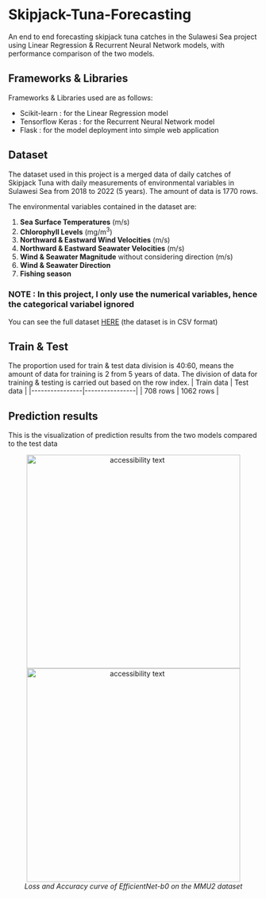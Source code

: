 # Skipjack-Tuna-Forecasting

An end to end forecasting skipjack tuna catches in the Sulawesi Sea project using Linear Regression & Recurrent Neural Network models, with performance comparison of the two models.

## Frameworks & Libraries
Frameworks & Libraries used are as follows:
* Scikit-learn : for the Linear Regression model
* Tensorflow Keras : for the Recurrent Neural Network model
* Flask : for the model deployment into simple web application

## Dataset
The dataset used in this project is a merged data of daily catches of Skipjack Tuna with daily measurements of environmental variables in Sulawesi Sea from 2018 to 2022 (5 years). The amount of data is 1770 rows.

The environmental variables contained in the dataset are:   
1. **Sea Surface Temperatures** (m/s)   
2. **Chlorophyll Levels** (mg/m<sup>3</sup>) 
3. **Northward & Eastward Wind Velocities** (m/s) 
4. **Northward & Eastward Seawater Velocities** (m/s)
5. **Wind & Seawater Magnitude** without considering direction (m/s)
6. **Wind & Seawater Direction**
7. **Fishing season**   

### NOTE : **In this project, I only use the numerical variables, hence the categorical variabel ignored**

You can see the full dataset [HERE](https://drive.google.com/file/d/1wMW3ljotmVUdqro7FFo9lgt8AQp015mC/view?usp=sharing) (the dataset is in CSV format)

## Train & Test
The proportion used for train & test data division is 40:60, means the amount of data for training is 2 from 5 years of data. The division of data for training & testing is carried out based on the row index.
|   Train data   |   Test data    |
|----------------|----------------|
|    708 rows    |   1062 rows    |

## Prediction results
This is the visualization of prediction results from the two models compared to the test data
<p align="center">
  <img src="pics/mmu2/b0_loss.png" width="430" alt="accessibility text">
  <img src="pics/mmu2/b0_acc.png" width="430" alt="accessibility text">
  <br>
  <em>Loss and Accuracy curve of EfficientNet-b0 on the MMU2 dataset</em>
</p>



